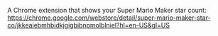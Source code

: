A Chrome extension that shows your Super Mario Maker star count: https://chrome.google.com/webstore/detail/super-mario-maker-star-co/jkkeaiebmhbidkjgigbibnpmolblniel?hl=en-US&gl=US

